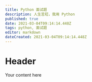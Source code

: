```yaml
---
title: Python 面试题
description: 人生苦短，我用 Python
published: true
date: 2021-03-04T09:14:14.448Z
tags: python, 面试题
editor: markdown
dateCreated: 2021-03-04T09:14:14.448Z
---
```


# Header
Your content here